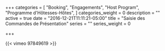 +++
categories = [
  "Booking",
  "Engagements",
  "Host Program",
  "Programme d'Hôtesses-Hôtes",
]
categories_weight = 0
description = ""
active = true
date = "2016-12-21T11:11:21-05:00"
title = "Saisie des Commandes de Présentation"
series = ""
series_weight = 0

+++

{{< vimeo 97849619 >}}
